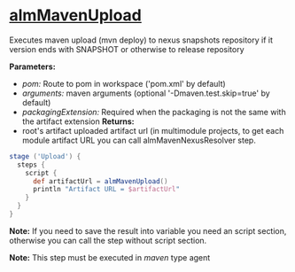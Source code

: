 # [almMavenUpload](/vars/almMavenUpload.groovy)

Executes maven upload (mvn deploy) to nexus snapshots repository if it version ends with SNAPSHOT or
 otherwise to release repository

**Parameters:**
- *pom:* Route to pom in workspace ('pom.xml' by default)
- *arguments:* maven arguments (optional '-Dmaven.test.skip=true' by default)
- *packagingExtension:* Required when the packaging is not the same with the artifact extension
**Returns:**
- root's artifact uploaded artifact url (in multimodule projects, to get each module artifact
URL you can call almMavenNexusResolver step.

```groovy
stage ('Upload') {
  steps {
    script {
      def artifactUrl = almMavenUpload()
      println "Artifact URL = $artifactUrl"
    }
  }
}
```

**Note:** If you need to save the result into variable you need an script section, otherwise you can
call the step without script section.

**Note:** This step must be executed in *maven* type agent
